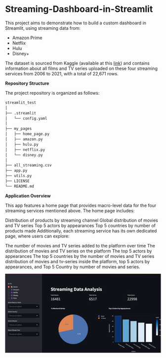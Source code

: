 # Streaming-Dashboard-in-Streamlit

This project aims to demonstrate how to build a custom dashboard in Streamlit, using streaming data from:

- Amazon Prime
- Netflix
- Hulu
- Disney+

The dataset is sourced from Kaggle (available at this [link](https://www.kaggle.com/datasets/sc0v1n0/4-services-streaming-movies-and-tv)) and contains information about all films and TV series uploaded on these four streaming services from 2006 to 2021, with a total of 22,671 rows.

**Repository Structure**

The project repository is organized as follows:

```bash 
streamlit_test
│
├── .streamlit
│   └── config.yaml
│
├── my_pages
│   ├── home_page.py
│   ├── amazon.py
│   ├── hulu.py
│   ├── netflix.py
│   └── disney.py
│
├── all_streaming.csv
├── app.py
├── utils.py
├── LICENSE
└── README.md
 ```

**Application Overview**

This app features a home page that provides macro-level data for the four streaming services mentioned above. The home page includes:

Distribution of products by streaming channel
Global distribution of movies and TV series
Top 5 actors by appearances
Top 5 countries by number of products made
Additionally, each streaming service has its own dedicated page, where users can explore:

The number of movies and TV series added to the platform over time
The distribution of movies and TV series on the platform
The top 5 actors by appearances
The top 5 countries by the number of movies and TV series
distribution of movies and tv-series inside the platform, top 5 actors by appearances, and Top 5 Country by number of movies and series.

![Home Page](Screenshots/home_page.png)